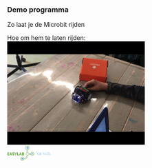 ### Demo programma
Zo laat je de Microbit rijden <br>

Hoe om hem te laten rijden:<br>
<a href="https://www.youtube.com/watch?v=EuxyvHCVw9E"><img src="https://github.com/pappavis/Easylab4kids_lessen/blob/master/lesmateriaal/077_Microbit_laat_hem_rijden/plaatjes/laat_hem_rijden.gif?raw=true" target="_blank"></a>
<br>
<img src="https://github.com/pappavis/Easylab4kids_lessen/raw/master/plaatjes/Easy_Lab_logo_kleur.png?raw=true" width="20%" height="20%">
<br>
